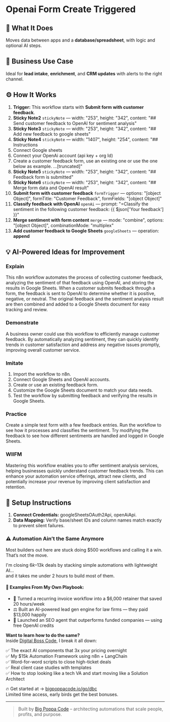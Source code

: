 # Openai Form Create Triggered
  ## 🚀 What It Does
  Moves data between apps and a **database/spreadsheet**, with logic and optional AI steps.
  
  ## 💼 Business Use Case
  Ideal for **lead intake**, **enrichment**, and **CRM updates** with alerts to the right channel.
  
  ## ⚙️ How It Works
  1. **Trigger:** This workflow starts with **Submit form with customer feedback**.
  2. **Sticky Note2** `stickyNote` — width: "253", height: "342", content: "## Send customer feedback to OpenAI for sentiment analysis"
3. **Sticky Note3** `stickyNote` — width: "253", height: "342", content: "## Add new feedback to google sheets"
4. **Sticky Note4** `stickyNote` — width: "1407", height: "254", content: "## Instructions
1. Connect Google sheets
2. Connect your OpenAi account (api key + org Id)
3. Create a customer feedback form, use an existing one or use the one below as example. …[truncated]"
5. **Sticky Note5** `stickyNote` — width: "253", height: "342", content: "## Feedback form is submitted"
6. **Sticky Note6** `stickyNote` — width: "253", height: "342", content: "## Merge form data and OpenAI result"
7. **Submit form with customer feedback** `formTrigger` — options: "[object Object]", formTitle: "Customer Feedback", formFields: "[object Object]"
8. **Classify feedback with OpenAI** `openAi` — prompt: "=Classify the sentiment in the following customer feedback:  {{ $json['Your feedback'] }}"
9. **Merge sentiment with form content** `merge` — mode: "combine", options: "[object Object]", combinationMode: "multiplex"
10. **Add customer feedback to Google Sheets** `googleSheets` — operation: **append**
  
  ## 💡 AI-Powered Ideas for Improvement
  ### Explain
This n8n workflow automates the process of collecting customer feedback, analyzing the sentiment of that feedback using OpenAI, and storing the results in Google Sheets. When a customer submits feedback through a form, the feedback is sent to OpenAI to determine whether it is positive, negative, or neutral. The original feedback and the sentiment analysis result are then combined and added to a Google Sheets document for easy tracking and review.

### Demonstrate
A business owner could use this workflow to efficiently manage customer feedback. By automatically analyzing sentiment, they can quickly identify trends in customer satisfaction and address any negative issues promptly, improving overall customer service.

### Imitate
1. Import the workflow to n8n.
2. Connect Google Sheets and OpenAI accounts.
3. Create or use an existing feedback form.
4. Customize the Google Sheets document to match your data needs.
5. Test the workflow by submitting feedback and verifying the results in Google Sheets.

### Practice
Create a simple test form with a few feedback entries. Run the workflow to see how it processes and classifies the sentiment. Try modifying the feedback to see how different sentiments are handled and logged in Google Sheets.

### WIIFM
Mastering this workflow enables you to offer sentiment analysis services, helping businesses quickly understand customer feedback trends. This can enhance your automation service offerings, attract new clients, and potentially increase your revenue by improving client satisfaction and retention.
  
  ## 🔧 Setup Instructions
  1. **Connect Credentials:** googleSheetsOAuth2Api, openAiApi.
2. **Data Mapping:** Verify base/sheet IDs and column names match exactly to prevent silent failures.
  
### ⚠️ Automation Ain’t the Same Anymore

Most builders out here are stuck doing $500 workflows and calling it a win.  
That’s not the move.  

I'm closing $6k–$13k deals by stacking simple automations with lightweight AI...  
and it takes me under 2 hours to build most of them.

#### 🧠 Examples From My Own Playbook:
- 🔁 Turned a recurring invoice workflow into a $6,000 retainer that saved 20 hours/week  
- ⚖️ Built an AI-powered lead gen engine for law firms — they paid $13,000 happily  
- 🚀 Launched an SEO agent that outperforms funded companies — using free OpenAI credits  

**Want to learn how to do the same?**  
Inside [Digital Boss Code](https://bigpoppacode.io/go/dbc), I break it all down:

✅ The exact AI components that 3x your pricing overnight  
✅ My $15k Automation Framework using n8n + LangChain  
✅ Word-for-word scripts to close high-ticket deals  
✅ Real client case studies with templates  
✅ How to stop looking like a tech VA and start moving like a Solution Architect  

🔥 Get started at → [bigpoppacode.io/go/dbc](https://bigpoppacode.io/go/dbc)  
Limited time access, early birds get the best bonuses.

---
> Built by [Big Poppa Code](https://bigpoppacode.io) – architecting automations that scale people, profits, and purpose.
  